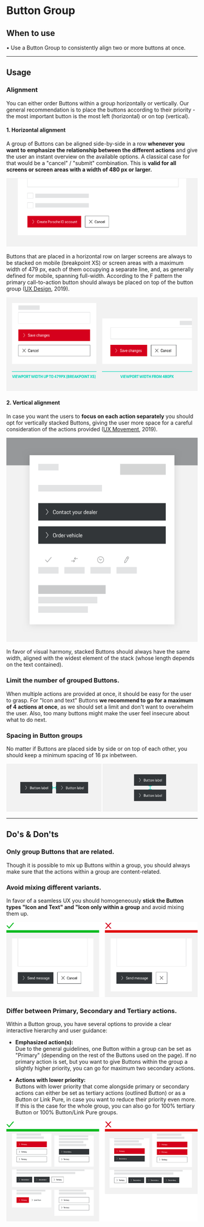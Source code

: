 # Button Group

## When to use
  • Use a Button Group to consistently align two or more buttons at once.

---

## Usage

### Alignment

You can either order Buttons within a group horizontally or vertically. Our general recommendation is to place the buttons according to their priority - the most important button is the most left (horizontal) or on top (vertical).

#### **1. Horizontal alignment**

A group of Buttons can be aligned side-by-side in a row **whenever you want to** **emphasize the relationship between the different actions** and give the user an instant overview on the available options. A classical case for that would be a "cancel" / "submit" combination. This is **valid for all screens or screen areas with a width of 480 px or larger.**
  
![Horizontal alignment of Button groups](./assets/patterns-buttons-groups-horizontal.png)  
 
Buttons that are placed in a horizontal row on larger screens are always to be stacked on mobile (breakpoint XS) or screen areas with a maximum width of 479 px, each of them occupying a separate line, and, as generally defined for mobile, spanning full-width. According to the F pattern the primary call-to-action button should always be placed on top of the button group ([UX Design](https://uxdesign.cc/buttons-placement-and-order-bb1c4abadfcb), 2019). 
  
![Responsive behaviour of horizontally aligned buttons](./assets/patterns-buttons-groups-horizontal-responsiveness.png)

#### **2. Vertical alignment**

In case you want the users to **focus on each action separately** you should opt for vertically stacked Buttons, giving the user more space for a careful consideration of the actions provided ([UX Movement](https://uxmovement.com/mobile/optimal-placement-for-mobile-call-to-action-buttons/), 2019).

![Vertical alignment of Button groups](./assets/patterns-buttons-groups-vertical.png)

In favor of visual harmony, stacked Buttons should always have the same width, aligned with the widest element of the stack (whose length depends on the text contained). 


### Limit the number of grouped Buttons.

When multiple actions are provided at once, it should be easy for the user to grasp. For "Icon and text" Buttons **we recommend to go for a maximum of 4 actions at once**, as we should set a limit and don't want to overwhelm the user. Also, too many buttons might make the user feel insecure about what to do next.

### Spacing in Button groups

No matter if Buttons are placed side by side or on top of each other, you should keep a minimum spacing of 16 px inbetween.

![Spacing in vertical and horizontal Button groups](./assets/patterns-buttons-groups-spacing.png)

---

## Do's & Don'ts

### Only group Buttons that are related.

Though it is possible to mix up Buttons within a group, you should always make sure that the actions within a group are content-related.


### Avoid mixing different variants.

In favor of a seamless UX you should homogeneously **stick the Button types "Icon and Text" and "Icon only within a group** and avoid mixing them up.  
  
![Do's and Don'ts for mixing Button variants](./assets/patterns-buttons-groups-variants.png)

### Differ between Primary, Secondary and Tertiary actions.

Within a Button group, you have several options to provide a clear interactive hierarchy and user guidance:

- **Emphasized action(s):**  
Due to the general guidelines, one Button within a group can be set as "Primary" (depending on the rest of the Buttons used on the page). If no primary action is set, but you want to give Buttons  within the group a slightly higher priority, you can go for maximum two secondary actions.  

- **Actions with lower priority:**  
Buttons with lower priority that come alongside primary or secondary actions can either be set as tertiary actions (outlined Button) or as a Button or Link Pure, in case you want to reduce their priority even more. If this is the case for the whole group, you can also go for 100% tertiary Button or 100% Button/Link Pure groups.  

![Do's for Button hierarchy](./assets/patterns-buttons-groups-hierarchy-1.png)  